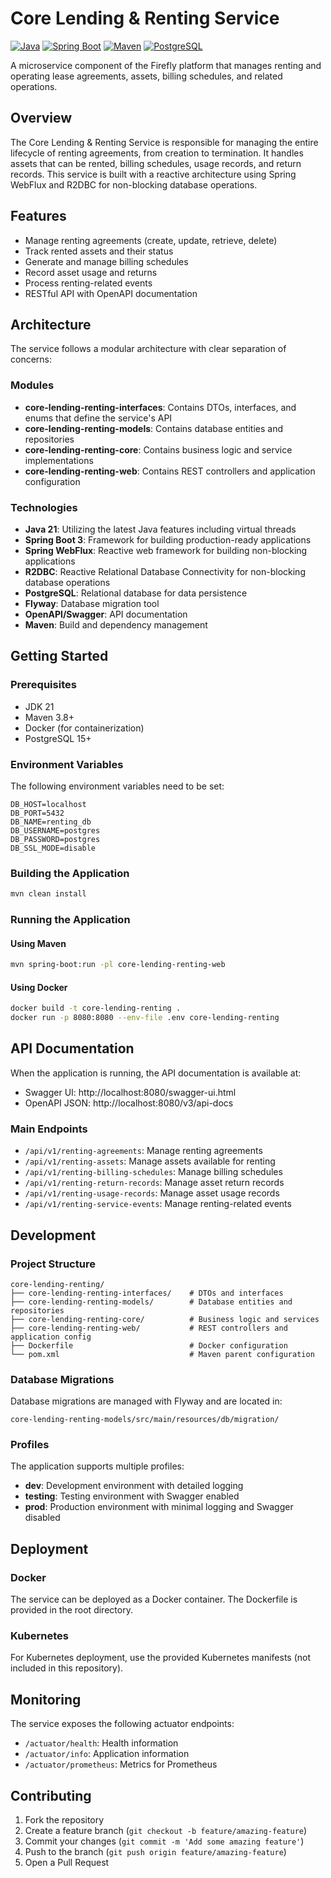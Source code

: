 # Core Lending & Renting Service

[![Java](https://img.shields.io/badge/Java-21-orange.svg)](https://openjdk.java.net/)
[![Spring Boot](https://img.shields.io/badge/Spring%20Boot-3.2-green.svg)](https://spring.io/projects/spring-boot)
[![Maven](https://img.shields.io/badge/Maven-3.8-blue.svg)](https://maven.apache.org/)
[![PostgreSQL](https://img.shields.io/badge/PostgreSQL-15-blue.svg)](https://www.postgresql.org/)

A microservice component of the Firefly platform that manages renting and operating lease agreements, assets, billing schedules, and related operations.

## Overview

The Core Lending & Renting Service is responsible for managing the entire lifecycle of renting agreements, from creation to termination. It handles assets that can be rented, billing schedules, usage records, and return records. This service is built with a reactive architecture using Spring WebFlux and R2DBC for non-blocking database operations.

## Features

- Manage renting agreements (create, update, retrieve, delete)
- Track rented assets and their status
- Generate and manage billing schedules
- Record asset usage and returns
- Process renting-related events
- RESTful API with OpenAPI documentation

## Architecture

The service follows a modular architecture with clear separation of concerns:

### Modules

- **core-lending-renting-interfaces**: Contains DTOs, interfaces, and enums that define the service's API
- **core-lending-renting-models**: Contains database entities and repositories
- **core-lending-renting-core**: Contains business logic and service implementations
- **core-lending-renting-web**: Contains REST controllers and application configuration

### Technologies

- **Java 21**: Utilizing the latest Java features including virtual threads
- **Spring Boot 3**: Framework for building production-ready applications
- **Spring WebFlux**: Reactive web framework for building non-blocking applications
- **R2DBC**: Reactive Relational Database Connectivity for non-blocking database operations
- **PostgreSQL**: Relational database for data persistence
- **Flyway**: Database migration tool
- **OpenAPI/Swagger**: API documentation
- **Maven**: Build and dependency management

## Getting Started

### Prerequisites

- JDK 21
- Maven 3.8+
- Docker (for containerization)
- PostgreSQL 15+

### Environment Variables

The following environment variables need to be set:

```
DB_HOST=localhost
DB_PORT=5432
DB_NAME=renting_db
DB_USERNAME=postgres
DB_PASSWORD=postgres
DB_SSL_MODE=disable
```

### Building the Application

```bash
mvn clean install
```

### Running the Application

#### Using Maven

```bash
mvn spring-boot:run -pl core-lending-renting-web
```

#### Using Docker

```bash
docker build -t core-lending-renting .
docker run -p 8080:8080 --env-file .env core-lending-renting
```

## API Documentation

When the application is running, the API documentation is available at:

- Swagger UI: http://localhost:8080/swagger-ui.html
- OpenAPI JSON: http://localhost:8080/v3/api-docs

### Main Endpoints

- `/api/v1/renting-agreements`: Manage renting agreements
- `/api/v1/renting-assets`: Manage assets available for renting
- `/api/v1/renting-billing-schedules`: Manage billing schedules
- `/api/v1/renting-return-records`: Manage asset return records
- `/api/v1/renting-usage-records`: Manage asset usage records
- `/api/v1/renting-service-events`: Manage renting-related events

## Development

### Project Structure

```
core-lending-renting/
├── core-lending-renting-interfaces/    # DTOs and interfaces
├── core-lending-renting-models/        # Database entities and repositories
├── core-lending-renting-core/          # Business logic and services
├── core-lending-renting-web/           # REST controllers and application config
├── Dockerfile                          # Docker configuration
└── pom.xml                             # Maven parent configuration
```

### Database Migrations

Database migrations are managed with Flyway and are located in:

```
core-lending-renting-models/src/main/resources/db/migration/
```

### Profiles

The application supports multiple profiles:

- **dev**: Development environment with detailed logging
- **testing**: Testing environment with Swagger enabled
- **prod**: Production environment with minimal logging and Swagger disabled

## Deployment

### Docker

The service can be deployed as a Docker container. The Dockerfile is provided in the root directory.

### Kubernetes

For Kubernetes deployment, use the provided Kubernetes manifests (not included in this repository).

## Monitoring

The service exposes the following actuator endpoints:

- `/actuator/health`: Health information
- `/actuator/info`: Application information
- `/actuator/prometheus`: Metrics for Prometheus

## Contributing

1. Fork the repository
2. Create a feature branch (`git checkout -b feature/amazing-feature`)
3. Commit your changes (`git commit -m 'Add some amazing feature'`)
4. Push to the branch (`git push origin feature/amazing-feature`)
5. Open a Pull Request